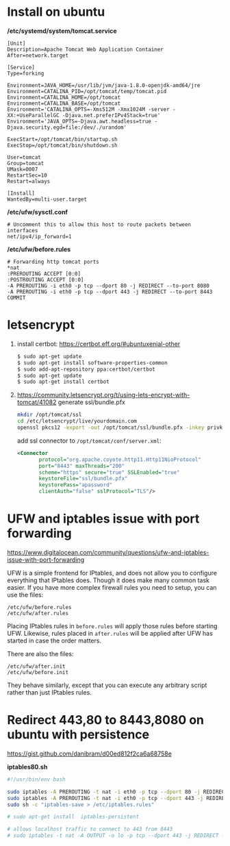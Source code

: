 # Install on ubuntu

**/etc/systemd/system/tomcat.service**
```
[Unit]
Description=Apache Tomcat Web Application Container
After=network.target

[Service]
Type=forking

Environment=JAVA_HOME=/usr/lib/jvm/java-1.8.0-openjdk-amd64/jre
Environment=CATALINA_PID=/opt/tomcat/temp/tomcat.pid
Environment=CATALINA_HOME=/opt/tomcat
Environment=CATALINA_BASE=/opt/tomcat
Environment='CATALINA_OPTS=-Xms512M -Xmx1024M -server -XX:+UseParallelGC -Djava.net.preferIPv4Stack=true'
Environment='JAVA_OPTS=-Djava.awt.headless=true -Djava.security.egd=file:/dev/./urandom'

ExecStart=/opt/tomcat/bin/startup.sh
ExecStop=/opt/tomcat/bin/shutdown.sh

User=tomcat
Group=tomcat
UMask=0007
RestartSec=10
Restart=always

[Install]
WantedBy=multi-user.target
```

**/etc/ufw/sysctl.conf**
```
# Uncomment this to allow this host to route packets between interfaces
net/ipv4/ip_forward=1
```

**/etc/ufw/before.rules**
```
# Forwarding http tomcat ports
*nat
:PREROUTING ACCEPT [0:0]
:POSTROUTING ACCEPT [0:0]
-A PREROUTING -i eth0 -p tcp --dport 80 -j REDIRECT --to-port 8080
-A PREROUTING -i eth0 -p tcp --dport 443 -j REDIRECT --to-port 8443
COMMIT
```


# letsencrypt
 1. install certbot: https://certbot.eff.org/#ubuntuxenial-other
    ```bash
    $ sudo apt-get update
    $ sudo apt-get install software-properties-common
    $ sudo add-apt-repository ppa:certbot/certbot
    $ sudo apt-get update
    $ sudo apt-get install certbot
    ```
 2. https://community.letsencrypt.org/t/using-lets-encrypt-with-tomcat/41082
    generate ssl/bundle.pfx 
    ```bash
    mkdir /opt/tomcat/ssl
    cd /etc/letsencrypt/live/yourdomain.com
    openssl pkcs12 -export -out /opt/tomcat/ssl/bundle.pfx -inkey privkey.pem -in cert.pem -certfile chain.pem -password pass:apassword
    ```
    add ssl connector to `/opt/tomcat/conf/server.xml`: 
    ```xml
    <Connector
           protocol="org.apache.coyote.http11.Http11NioProtocol"
           port="8443" maxThreads="200"
           scheme="https" secure="true" SSLEnabled="true"
           keystoreFile="ssl/bundle.pfx"
           keystorePass="apassword"
           clientAuth="false" sslProtocol="TLS"/>
    ```
 

# UFW and iptables issue with port forwarding
https://www.digitalocean.com/community/questions/ufw-and-iptables-issue-with-port-forwarding

UFW is a simple frontend for IPtables, and does not allow you to configure everything that IPtables does. Though it does make many common task easier. If you have more complex firewall rules you need to setup, you can use the files:

```
/etc/ufw/before.rules
/etc/ufw/after.rules
```

Placing IPtables rules in `before.rules` will apply those rules before starting UFW. Likewise, rules placed in `after.rules` will be applied after UFW has started in case the order matters.

There are also the files:
```
/etc/ufw/after.init
/etc/ufw/before.init
```
They behave similarly, except that you can execute any arbitrary script rather than just IPtables rules.



# Redirect 443,80 to 8443,8080 on ubuntu with persistence
https://gist.github.com/danibram/d00ed812f2ca6a68758e

**iptables80.sh**
```bash
#!/usr/bin/env bash

sudo iptables -A PREROUTING -t nat -i eth0 -p tcp --dport 80 -j REDIRECT --to-port 8080
sudo iptables -A PREROUTING -t nat -i eth0 -p tcp --dport 443 -j REDIRECT --to-port 8443
sudo sh -c "iptables-save > /etc/iptables.rules"

# sudo apt-get install  iptables-persistent

# allows localhost traffic to connect to 443 from 8443
# sudo iptables -t nat -A OUTPUT -o lo -p tcp --dport 443 -j REDIRECT --to-port 8443
```
